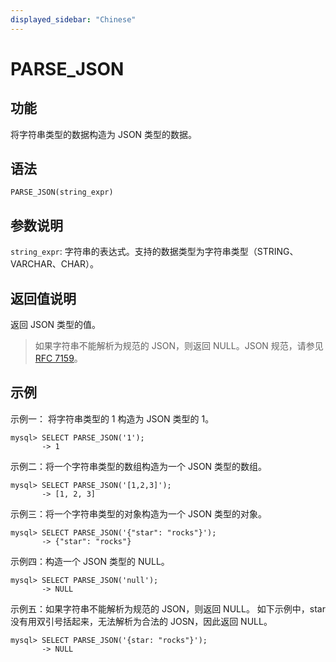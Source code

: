 ```yaml
---
displayed_sidebar: "Chinese"
---
```


# PARSE_JSON

## 功能

将字符串类型的数据构造为 JSON 类型的数据。

## 语法

```Plain Text
PARSE_JSON(string_expr)
```

## 参数说明

`string_expr`: 字符串的表达式。支持的数据类型为字符串类型（STRING、VARCHAR、CHAR）。

## 返回值说明

返回 JSON 类型的值。

> 如果字符串不能解析为规范的 JSON，则返回 NULL。JSON 规范，请参见 [RFC 7159](https://tools.ietf.org/html/rfc7159?spm=a2c63.p38356.0.0.14d26b9fcp7fcf#page-4)。

## 示例

示例一： 将字符串类型的 1 构造为 JSON 类型的 1。

```Plain Text
mysql> SELECT PARSE_JSON('1');
       -> 1
```

示例二：将一个字符串类型的数组构造为一个 JSON 类型的数组。

```Plain Text
mysql> SELECT PARSE_JSON('[1,2,3]');
       -> [1, 2, 3]   
```

示例三：将一个字符串类型的对象构造为一个 JSON 类型的对象。

```Plain Text
mysql> SELECT PARSE_JSON('{"star": "rocks"}');
       -> {"star": "rocks"}
```

示例四：构造一个 JSON 类型的 NULL。

```Plain Text
mysql> SELECT PARSE_JSON('null');
       -> NULL
```

示例五：如果字符串不能解析为规范的 JSON，则返回 NULL。 如下示例中，star 没有用双引号括起来，无法解析为合法的 JOSN，因此返回 NULL。

```Plain Text
mysql> SELECT PARSE_JSON('{star: "rocks"}');
       -> NULL
```
